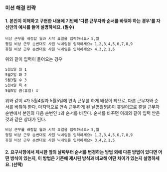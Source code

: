 ### 미션 해결 전략

#### 1. 본인이 이해하고 구현한 내용에 기반해 '다른 근무자와 순서를 바꿔야 하는 경우'를 자신만의 예시를 들어 설명하세요. (필수)

```
비상 근무를 배정할 월과 시작 요일을 입력하세요> 5,월
평일 비상 근무 순번대로 사원 닉네임을 입력하세요> 1,2,3,4,5,6,7,8,9
휴일 비상 근무 순번대로 사원 닉네임을 입력하세요> 4,3,2,1,5
```

위와 같이 입력이 들어오는 경우

```
5월1일 월 1
5월2일 화 2
5월3일 수 3
5월4일 목 4
5월5일 금(휴일) 4
```

위와 같이 `4`가 5월4일과 5월5일에 연속 근무를 하게 배정이 되므로, 다른 근무자와 순서를 바꿔야 한다.
마지막으로 연속 근무하게 된 날(5월5일)이 휴일이므로 휴일 근무자 순번에서 본인의 다음 순번인 `3`과 순서를 바꾼다.
순서를 바꾸면 아래와 같이 입력 받은 것과 같은 상태가 된다.

```
비상 근무를 배정할 월과 시작 요일을 입력하세요> 5,월
평일 비상 근무 순번대로 사원 닉네임을 입력하세요> 1,2,3,4,5,6,7,8,9
휴일 비상 근무 순번대로 사원 닉네임을 입력하세요> 3,4,2,1,5
```

#### 2. 요구사항에서 제시한 앞의 날짜부터 순서를 변경하는 방법 외에 다른 방법이 있다면 어떤 방식이 있는지, 이 방법은 기존에 제시된 방식과 비교해 어떤 차이가 있는지 설명하세요. (선택)
